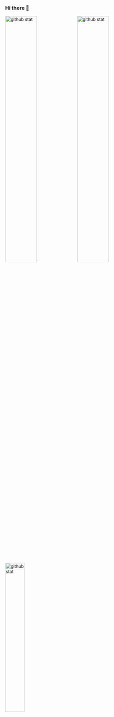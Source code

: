 ### Hi there 👋

<!--
**da20shadow/da20shadow** is a ✨ _special_ ✨ repository because its `README.md` (this file) appears on your GitHub profile.

Here are some ideas to get you started:

- 🔭 I’m currently working on ...
- 🌱 I’m currently learning ...
- 👯 I’m looking to collaborate on ...
- 🤔 I’m looking for help with ...
- 💬 Ask me about ...
- 📫 How to reach me: ...
- 😄 Pronouns: ...
- ⚡ Fun fact: ...
-->

<img src='https://github-readme-streak-stats.herokuapp.com/?user=da20shadow' alt='github stat' width='45%' align='center' />
<img src='https://github-readme-stats.vercel.app/api?username=da20shadow&show_icons=true&theme=dracula' alt='github stat' width='45%' align='center'/>

<img src='https://github-readme-stats.vercel.app/api/top-langs/?username=da20shadow' alt='github stat' width='35%' align='center'/>


